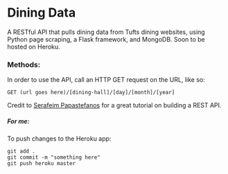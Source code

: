 # Dining Data
A RESTful API that pulls dining data from Tufts dining websites, using Python page scraping, a Flask framework, and MongoDB. Soon to be hosted on Heroku.

### Methods:
In order to use the API, call an HTTP GET request on the URL, like so:
```
GET (url goes here)/[dining-hall]/[day]/[month]/[year] 
```

Credit to [Serafeim Papastefanos](http://spapas.github.io/2014/06/30/rest-flask-mongodb-heroku/) for a great tutorial on building a REST API.

##### For me:
To push changes to the Heroku app:
```
git add .
git commit -m "something here"
git push heroku master
```
